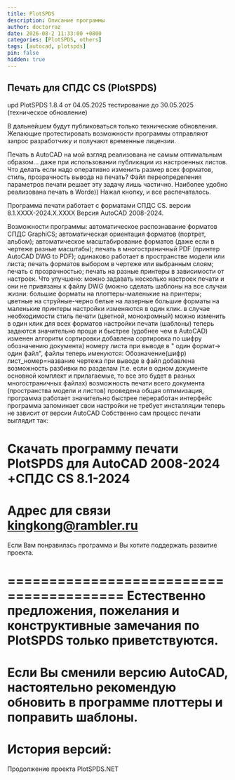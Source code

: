 ```yaml
---
title: PlotSPDS
description: Описание программы
author: doctorraz
date: 2026-08-2 11:33:00 +0800
categories: [PlotSPDS, others]
tags: [autocad, plotspds]
pin: false
hidden: true
---
```


## Печать для СПДС CS (PlotSPDS)

upd PlotSPDS 1.8.4 от 04.05.2025 тестирование до 30.05.2025 (техническое обновление)

В дальнейшем будут публиковаться  только  технические обновления.
Желающие протестировать возможности программы отправляют запрос разработчику и получают временные лицензии.

Печать в AutoCAD на мой взгляд реализована не самым оптимальным образом... даже при использовании публикации из настроенных листов.
Что делать если надо оперативно изменить размер всех форматов, стиль, прозрачность вывода на печать? Файл переопределения параметров печати решает эту задачу лишь частично.
Наиболее удобно реализована печать в Worde)) Нажал кнопку, и все распечаталось.

Программа печати работает с форматами СПДС CS. версии 8.1.ХХХХ-2024.Х.ХХХХ
Версия AutoCAD 2008-2024.

Возможности программы:
автоматическое распознавание  форматов СПДС GraphiCS;
автоматическая ориентация форматов (портрет, альбом);
автоматическое масштабирование форматов (даже если в чертеже разные масштабы);
печать в многостраничный PDF (принтер AutoCAD DWG to PDF);
одинаково работает в пространстве модели или листа;
печать форматов выбором в чертеже или выбранным слоям;
печать с прозрачностью;
печать на разные принтеры в зависимости от настроек.
 Что улучшено:
можно задавать несколько настроек печати и они не привязаны к файлу DWG (можно сделать шаблоны на все случаи жизни: 
большие форматы на плоттеры-маленькие на принтеры;
цветные на струйные-черно белые на лазерные
большие форматы на маленькие принтеры
настройки изменяются в один клик.
в случае необходимости стиль печати (цветной, монохромный) можно изменить в один клик для всех форматов
настройки печати (шаблоны) теперь задаются значительно проще и быстрее (удобнее чем в AutoCAD)
изменен алгоритм сортировки
добавлена сортировка по  шифру обозначению документа) номеру листа
при выводе в " один формат-> один файл", файлы теперь именуются: Обозначение(шифр) лист_номер=название чертежа
при выводе  в файл добавлена возможность разбивки по разделам (т.е. если в одном документе основной комплект и прилагаемые, то все это будет в разных многостраничных файлах)
возможность печати всего документа (пространства модели и листов)
проведена общая оптимизация, программа работает значительно быстрее
переработан интерфейс
программа запоминает свои настройки
не требует инсталляции
теперь не зависит от версии AutoCAD
Собственно сам процесс печати выглядит так:



Скачать программу печати PlotSPDS для AutoCAD 2008-2024 +СПДС CS 8.1-2024
 ========================================
Адрес для связи kingkong@rambler.ru
 ========================================
Если Вам понравилась программа и Вы хотите поддержать развитие проекта.



========================================
Естественно предложения, пожелания и конструктивные замечания по PlotSPDS только приветствуются.
========================================
Если Вы сменили версию AutoCAD, настоятельно рекомендую обновить в программе плоттеры и поправить шаблоны.
========================================
История версий: 
======================================
Продолжение проекта PlotSPDS.NET


